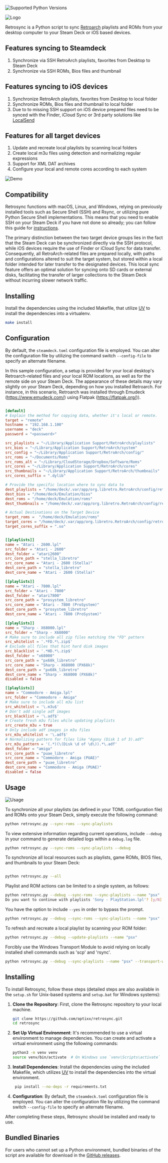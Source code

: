 ![Supported Python Versions](https://img.shields.io/pypi/pyversions/rich/13.2.0)


![Logo](https://github.com/optixx/retrosync/raw/main/assets/img/logo.png)

Retrosync is a Python script to sync [Retroarch](https://retroarch.com) playlists and ROMs from your desktop computer to your Steam Deck or iOS based devices.

## Features syncing to Steamdeck
1. Synchronize via SSH RetroArch playlists, favorites from Desktop to Steam Deck
2. Synchronize via SSH ROMs, Bios files and thumbnail

## Features syncing to iOS devices
1. Synchronize RetroArch playlists, favorites from Desktop to local folder
2. Synchronize ROMs, Bios files and thumbnail to local folder
3. Due to to missing SSH support on iOS device prepared files need to be synced with the Finder, iCloud Sync or 3rd party
solutions like [LocalSend](https://localsend.org)

## Features for all target devices
1. Update and recreate local playlists by scanning local folders
2. Create local m3u files using detection and normalizing regular expressions
3. Support for XML DAT archives
4. Configure your local and remote cores according to each system

![Demo](https://github.com/optixx/retrosync/raw/main/assets/img/demo.gif)

## Compatibility

 Retrosync functions with macOS, Linux, and Windows, relying on previously installed tools such as Secure Shell (SSH) and Rsync, or utilizing pure Python Secure Shell implementations. This means that you need to enable SSH on your Steam Deck if you have not done so already; you can follow this guide for [instructions](https://shendrick.net/Gaming/2022/05/30/sshonsteamdeck.html).

The primary distinction between the two target device groups lies in the fact that the Steam Deck can be synchronized directly via the SSH protocol, while iOS devices require the use of Finder or iCloud Sync for data transfer. Consequently, all RetroArch-related files are prepared locally, with paths and configurations altered to suit the target system, but stored within a local folder intended for later transfer to the designated devices. This local sync feature offers an optimal solution for syncing onto SD cards or external disks, facilitating the transfer of larger collections to the Steam Deck without incurring slower network traffic.





## Installing

Install the dependencies using the included Makefile, that utilize [UV](https://github.com/astral-sh/uv) to install the dependencies into a virtualenv.

```sh
make install
```

## Configuration

 By default, the `steamdeck.toml` configuration file is employed. You can alter the configuration file by utilizing the command switch `--config-file` to specify an alternate filename.

In this sample configuration, a setup is provided for your local desktop's Retroarch-related files and your local ROM locations, as well as for the remote side on your Steam Deck. The appearance of these details may vary slightly on your Steam Deck, depending on how you installed Retroarch. For instance, in this scenario, Retroarch was installed through Emudeck (<https://www.emudeck.com/>) using Flatpak (<https://flatpak.org/>)).
```toml

[default]
# Explain the method for copying data, whether it's local or remote.
target = "remote"
hostname = "192.168.1.100"
username = "deck"
password = "<password>"

src_playlists = "~/Library/Application Support/RetroArch/playlists"
src_bios = "~/Library/Application Support/RetroArch/system"
src_config = "~/Library/Application Support/RetroArch/config/"
src_roms = "~/Documents/Roms"
src_roms_alt = "~/Library/CloudStorage/Dropbox/Software/Roms"
src_cores = "~/Library/Application Support/RetroArch/cores"
src_thumbnails = "~/Library/Application Support/RetroArch/thumbnails"
src_cores_suffix = ".dylib"

# Provide the specific location where to sync data to
dest_playlists = "/home/deck/.var/app/org.libretro.RetroArch/config/retroarch/playlists"
dest_bios = "/home/deck/Emulation/bios"
dest_roms = "/home/deck/Emulation/roms"
dest_thumbnails = "/home/deck/.var/app/org.libretro.RetroArch/config/retroarch/thumbnails"

# Actual Destinations on the Target Device
target_roms =  "/home/deck/Emulation/roms"
target_cores = "/home/deck/.var/app/org.libretro.RetroArch/config/retroarch/cores"
target_cores_suffix = ".so"


[[playlists]]
name = "Atari - 2600.lpl"
src_folder = "Atari - 2600"
dest_folder = "atari2600"
src_core_path = "stella_libretro"
src_core_name = "Atari - 2600 (Stella)"
dest_core_path = "stella_libretro"
dest_core_name = "Atari - 2600 (Stella)"

[[playlists]]
name = "Atari - 7800.lpl"
src_folder = "Atari - 7800"
dest_folder = "atari7800"
src_core_path = "prosystem_libretro"
src_core_name = "Atari - 7800 (ProSystem)"
dest_core_path = "prosystem_libretro"
dest_core_name = "Atari - 7800 (ProSystem)"

[[playlists]]
name = "Sharp - X68000.lpl"
src_folder = "Sharp - X68000"
# Make sure to include all zip files matching the "FD" pattern
src_whitelist = '.*FD.*\.zip$'
# Exclude all files that hint hard disk images
src_blacklist = '.*HD.*\.zip$'
dest_folder = "x68000"
src_core_path = "px68k_libretro"
src_core_name = "Sharp - X68000 (PX68k)"
dest_core_path = "px68k_libretro"
dest_core_name = "Sharp - X68000 (PX68k)"
disabled = false

[[playlists]]
name = "Commodore - Amiga.lpl"
src_folder = "Commodore - Amiga"
# Make sure to include all m3u list
src_whitelist = '\.m3u$'
# Don't add single adf images
src_blacklist = '\.adf$'
# Create fresh m3u files while updating playlists
src_create_m3u = true
# Only include adf images in m3u files
src_m3u_whitelist = '\.adf$'
# Normalizing pattern for files like "Agony (Disk 1 of 3).adf"
src_m3u_pattern = '(.*)(\(Disk \d of \d\)).*\.adf'
dest_folder = "amiga"
src_core_path = "puae_libretro"
src_core_name = "Commodore - Amiga (PUAE)"
dest_core_path = "puae_libretro"
dest_core_name = "Commodore - Amiga (PUAE)"
disabled = false

```

## Usage



![Usage](https://github.com/optixx/retrosync/raw/main/assets/img/usage.png)

 To synchronize all your playlists (as defined in your TOML configuration file) and ROMs onto your Steam Deck, simply execute the following command:

```sh
python retrosync.py --sync-roms --sync-playlists
```

 To view extensive information regarding current operations, include `--debug` in your command to generate detailed logs within a `debug.log` file.

```sh
python retrosync.py --sync-roms --sync-playlists --debug
```

 To synchronize all local resources such as playlists, game ROMs, BIOS files, and thumbnails to your Steam Deck:

```sh

python retrosync.py --all
```

 Playlist and ROM actions can be limited to a single system, as follows:

```sh
python retrosync.py --debug --sync-roms --sync-playlists --name "psx"
Do you want to continue with playlists 'Sony - PlayStation.lpl'? [y/N]:
```

 You have the option to include `--yes` in order to bypass the prompt.

```sh
python retrosync.py --debug --sync-roms --sync-playlists --name "psx" --yes
```

 To refresh and recreate a local playlist by scanning your ROM folder:

```sh
python retrosync.py --debug --update-playlists --name "psx"
```

 Forcibly use the Windows Transport Module to avoid relying on locally installed shell commands such as 'scp' and 'rsync'.

```sh
python retrosync.py --debug --sync-playlists --name "psx" --transport-windows
```

## Installing

To install Retrosync, follow these steps (detailed steps are also available in the `setup.sh` for Unix-based systems and `setup.bat` for Windows systems):

1. **Clone the Repository**: First, clone the Retrosync repository to your local machine.
    ```sh
    git clone https://github.com/optixx/retrosync.git
    cd retrosync
    ```

2. **Set Up Virtual Environment**: It's recommended to use a virtual environment to manage dependencies. You can create and activate a virtual environment using the following commands:
    ```sh
    python3 -m venv venv
    source venv/bin/activate  # On Windows use `venv\Scripts\activate`
    ```

3. **Install Dependencies**: Install the dependencies using the included Makefile, which utilizes [UV](https://github.com/astral-sh/uv) to install the dependencies into the virtual environment.
    ```sh
     pip install --no-deps -r requirements.txt
    ```

4. **Configuration**: By default, the `steamdeck.toml` configuration file is employed. You can alter the configuration file by utilizing the command switch `--config-file` to specify an alternate filename.

After completing these steps, Retrosync should be installed and ready to use.

## Bundled Binaries

For users who cannot set up a Python environment, bundled binaries of the script are available for download in the [GitHub releases](https://github.com/optixx/retrosync/releases).
